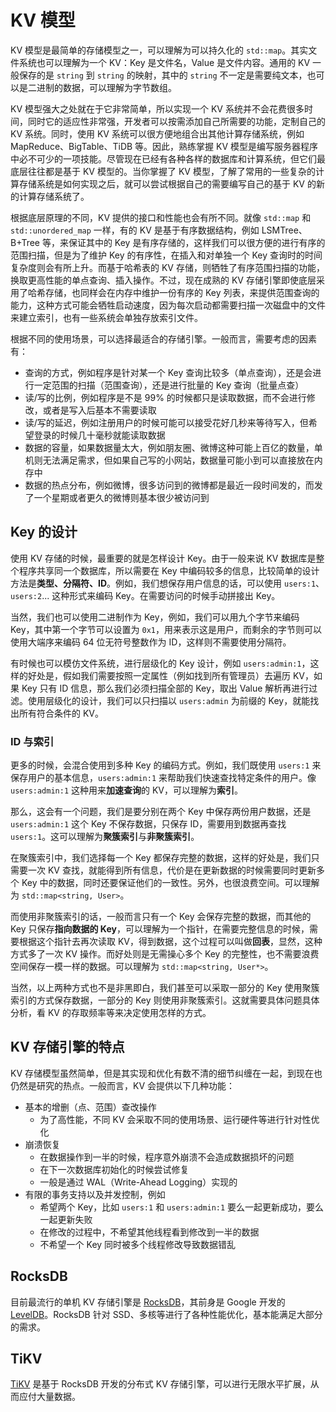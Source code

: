 # KV 模型

KV 模型是最简单的存储模型之一，可以理解为可以持久化的 `std::map`。其实文件系统也可以理解为一个 KV：Key 是文件名，Value 是文件内容。通用的 KV 一般保存的是 `string` 到 `string` 的映射，其中的 `string` 不一定是需要纯文本，也可以是二进制的数据，可以理解为字节数组。

KV 模型强大之处就在于它非常简单，所以实现一个 KV 系统并不会花费很多时间，同时它的适应性非常强，开发者可以按需添加自己所需要的功能，定制自己的 KV 系统。同时，使用 KV 系统可以很方便地组合出其他计算存储系统，例如 MapReduce、BigTable、TiDB 等。因此，熟练掌握 KV 模型是编写服务器程序中必不可少的一项技能。尽管现在已经有各种各样的数据库和计算系统，但它们最底层往往都是基于 KV 模型的。当你掌握了 KV 模型，了解了常用的一些复杂的计算存储系统是如何实现之后，就可以尝试根据自己的需要编写自己的基于 KV 的新的计算存储系统了。

根据底层原理的不同，KV 提供的接口和性能也会有所不同。就像 `std::map` 和 `std::unordered_map` 一样，有的 KV 是基于有序数据结构，例如 LSMTree、B+Tree 等，来保证其中的 Key 是有序存储的，这样我们可以很方便的进行有序的范围扫描，但是为了维护 Key 的有序性，在插入和对单独一个 Key 查询时的时间复杂度则会有所上升。而基于哈希表的 KV 存储，则牺牲了有序范围扫描的功能，换取更高性能的单点查询、插入操作。不过，现在成熟的 KV 存储引擎即使底层采用了哈希存储，也同样会在内存中维护一份有序的 Key 列表，来提供范围查询的能力，这种方式可能会牺牲启动速度，因为每次启动都需要扫描一次磁盘中的文件来建立索引，也有一些系统会单独存放索引文件。

根据不同的使用场景，可以选择最适合的存储引擎。一般而言，需要考虑的因素有：

- 查询的方式，例如程序是针对某一个 Key 查询比较多（单点查询），还是会进行一定范围的扫描（范围查询），还是进行批量的 Key 查询（批量点查）
- 读/写的比例，例如程序是不是 99% 的时候都只是读取数据，而不会进行修改，或者是写入后基本不需要读取
- 读/写的延迟，例如注册用户的时候可能可以接受花好几秒来等待写入，但希望登录的时候几十毫秒就能读取数据
- 数据的容量，如果数据量太大，例如朋友圈、微博这种可能上百亿的数量，单机则无法满足需求，但如果自己写的小网站，数据量可能小到可以直接放在内存中
- 数据的热点分布，例如微博，很多访问到的微博都是最近一段时间发的，而发了一个星期或者更久的微博则基本很少被访问到

## Key 的设计

使用 KV 存储的时候，最重要的就是怎样设计 Key。由于一般来说 KV 数据库是整个程序共享同一个数据库，所以需要在 Key 中编码较多的信息，比较简单的设计方法是**类型、分隔符、ID**。例如，我们想保存用户信息的话，可以使用 `users:1`、`users:2`... 这种形式来编码 Key。在需要访问的时候手动拼接出 Key。

当然，我们也可以使用二进制作为 Key，例如，我们可以用九个字节来编码 Key，其中第一个字节可以设置为 `0x1`，用来表示这是用户，而剩余的字节则可以使用大端序来编码 64 位无符号整数作为 ID，这样则不需要使用分隔符。

有时候也可以模仿文件系统，进行层级化的 Key 设计，例如 `users:admin:1`，这样的好处是，假如我们需要按照一定属性（例如找到所有管理员）去遍历 KV，如果 Key 只有 ID 信息，那么我们必须扫描全部的 Key，取出 Value 解析再进行过滤。使用层级化的设计，我们可以只扫描以 `users:admin` 为前缀的 Key，就能找出所有符合条件的 KV。

### ID 与索引

更多的时候，会混合使用到多种 Key 的编码方式。例如，我们既使用 `users:1` 来保存用户的基本信息，`users:admin:1` 来帮助我们快速查找特定条件的用户。像 `users:admin:1` 这种用来**加速查询**的 KV，可以理解为**索引**。

那么，这会有一个问题，我们是要分别在两个 Key 中保存两份用户数据，还是 `users:admin:1` 这个 Key 不保存数据，只保存 ID，需要用到数据再查找 `users:1`。这可以理解为**聚簇索引**与**非聚簇索引**。

在聚簇索引中，我们选择每一个 Key 都保存完整的数据，这样的好处是，我们只需要一次 KV 查找，就能得到所有信息，代价是在更新数据的时候需要同时更新多个 Key 中的数据，同时还要保证他们的一致性。另外，也很浪费空间。可以理解为 `std::map<string, User>`。

而使用非聚簇索引的话，一般而言只有一个 Key 会保存完整的数据，而其他的 Key 只保存**指向数据的 Key**，可以理解为一个指针，在需要完整信息的时候，需要根据这个指针去再次读取 KV，得到数据，这个过程可以叫做**回表**，显然，这种方式多了一次 KV 操作。而好处则是无需操心多个 Key 的完整性，也不需要浪费空间保存一模一样的数据。可以理解为 `std::map<string, User*>`。

当然，以上两种方式也不是非黑即白，我们甚至可以采取一部分的 Key 使用聚簇索引的方式保存数据，一部分的 Key 则使用非聚簇索引。这就需要具体问题具体分析，看 KV 的存取频率等来决定使用怎样的方式。

## KV 存储引擎的特点

KV 存储模型虽然简单，但是其实现和优化有数不清的细节纠缠在一起，到现在也仍然是研究的热点。一般而言，KV 会提供以下几种功能：

- 基本的增删（点、范围）查改操作
    - 为了高性能，不同 KV 会采取不同的使用场景、运行硬件等进行针对性优化
- 崩溃恢复
    - 在数据操作到一半的时候，程序意外崩溃不会造成数据损坏的问题
    - 在下一次数据库初始化的时候尝试修复
    - 一般是通过 WAL（Write-Ahead Logging）实现的
- 有限的事务支持以及并发控制，例如
    - 希望两个 Key，比如 `users:1` 和 `users:admin:1` 要么一起更新成功，要么一起更新失败
    - 在修改的过程中，不希望其他线程看到修改到一半的数据
    - 不希望一个 Key 同时被多个线程修改导致数据错乱

## RocksDB

目前最流行的单机 KV 存储引擎是 [RocksDB](https://rocksdb.org/)，其前身是 Google 开发的 [LevelDB](https://github.com/google/leveldb)。RocksDB 针对 SSD、多核等进行了各种性能优化，基本能满足大部分的需求。

## TiKV

[TiKV](https://tikv.org/) 是基于 RocksDB 开发的分布式 KV 存储引擎，可以进行无限水平扩展，从而应付大量数据。